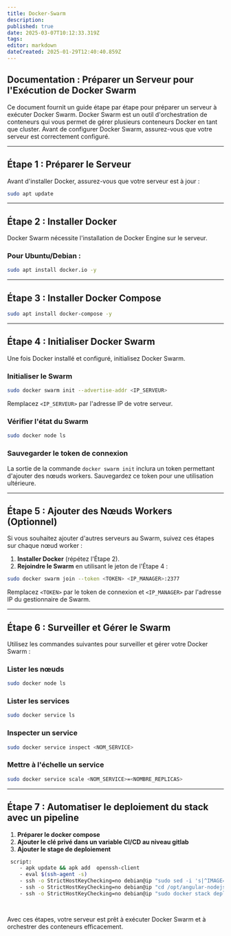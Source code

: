 ```yaml
---
title: Docker-Swarm
description: 
published: true
date: 2025-03-07T10:12:33.319Z
tags: 
editor: markdown
dateCreated: 2025-01-29T12:40:40.859Z
---
```


## Documentation : Préparer un Serveur pour l'Exécution de Docker Swarm

Ce document fournit un guide étape par étape pour préparer un serveur à exécuter Docker Swarm. Docker Swarm est un outil d'orchestration de conteneurs qui vous permet de gérer plusieurs conteneurs Docker en tant que cluster. Avant de configurer Docker Swarm, assurez-vous que votre serveur est correctement configuré.

---

## Étape 1 : Préparer le Serveur
Avant d'installer Docker, assurez-vous que votre serveur est à jour :
```bash
sudo apt update 
```

---

## Étape 2 : Installer Docker
Docker Swarm nécessite l'installation de Docker Engine sur le serveur.

### Pour Ubuntu/Debian :
```bash
sudo apt install docker.io -y
```

---

## Étape 3 : Installer Docker Compose
```bash
sudo apt install docker-compose -y
```

---

## Étape 4 : Initialiser Docker Swarm
Une fois Docker installé et configuré, initialisez Docker Swarm.

### Initialiser le Swarm
```bash
sudo docker swarm init --advertise-addr <IP_SERVEUR>
```
Remplacez `<IP_SERVEUR>` par l'adresse IP de votre serveur.

### Vérifier l'état du Swarm
```bash
sudo docker node ls
```

### Sauvegarder le token de connexion
La sortie de la commande `docker swarm init` inclura un token permettant d'ajouter des nœuds workers. Sauvegardez ce token pour une utilisation ultérieure.

---

## Étape 5 : Ajouter des Nœuds Workers (Optionnel)
Si vous souhaitez ajouter d'autres serveurs au Swarm, suivez ces étapes sur chaque nœud worker :

1. **Installer Docker** (répétez l'Étape 2).
2. **Rejoindre le Swarm** en utilisant le jeton de l'Étape 4 :

```bash
sudo docker swarm join --token <TOKEN> <IP_MANAGER>:2377
```
Remplacez `<TOKEN>` par le token de connexion et `<IP_MANAGER>` par l'adresse IP du gestionnaire de Swarm.

---

## Étape 6 : Surveiller et Gérer le Swarm
Utilisez les commandes suivantes pour surveiller et gérer votre Docker Swarm :

### Lister les nœuds
```bash
sudo docker node ls
```

### Lister les services
```bash
sudo docker service ls
```

### Inspecter un service
```bash
sudo docker service inspect <NOM_SERVICE>
```

### Mettre à l'échelle un service
```bash
sudo docker service scale <NOM_SERVICE>=<NOMBRE_REPLICAS>
```

---
## Étape 7 : Automatiser le deploiement du stack avec un pipeline

1. **Préparer le docker compose**
2. **Ajouter le clé privé dans un variable CI/CD au niveau gitlab**
3. **Ajouter le stage de deploiement**
```bash
 script:
    - apk update && apk add  openssh-client
    - eval $(ssh-agent -s)
    - ssh -o StrictHostKeyChecking=no debian@ip "sudo sed -i 's|^IMAGE=.*|IMAGE=$REGISTRY_PATH/$CI_PROJECT_NAME-$CI_COMMIT_BRANCH:$CI_COMMIT_SHORT_SHA-$CI_PIPELINE_ID|' /opt/angular-nodejs-mysql/.env-$CI_COMMIT_BRANCH"
    - ssh -o StrictHostKeyChecking=no debian@ip "cd /opt/angular-nodejs-mysql && sudo docker compose --env-file .env-$CI_COMMIT_BRANCH config | yq e 'del(.name) | (.services[].ports[].published) |= tonumber' - | sudo tee /tmp/docker-compose-subst.yaml > /dev/null "
    - ssh -o StrictHostKeyChecking=no debian@ip "sudo docker stack deploy -c /tmp/docker-compose-subst.yaml demo-angular-$CI_COMMIT_BRANCH"

 

```
Avec ces étapes, votre serveur est prêt à exécuter Docker Swarm et à orchestrer des conteneurs efficacement.

